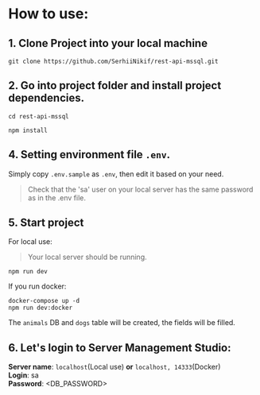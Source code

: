 # How to use:

## 1. Clone Project into your local machine
```
git clone https://github.com/SerhiiNikif/rest-api-mssql.git
```

## 2. Go into project folder and install project dependencies.

```
cd rest-api-mssql
```
```
npm install
```

## 4. Setting environment file `.env`.
Simply copy `.env.sample` as `.env`, then edit it based on your need.
> Check that the 'sa' user on your local server has the same password as in the .env file.

## 5. Start project
For local use:
> Your local server should be running.
```
npm run dev
```

If you run docker:
```
docker-compose up -d
npm run dev:docker
```
The `animals` DB and `dogs` table will be created, the fields will be filled.

## 6. Let's login to Server Management Studio:
__Server name__: `localhost`(Local use) __or__ `localhost, 14333`(Docker)  
__Login__: sa  
__Password__: <DB_PASSWORD>  
